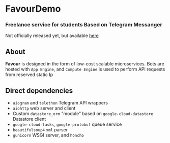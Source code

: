 # FavourDemo
### Freelance service for students Based on Telegram Messanger

Not officially released yet, but available [here](https://t.me/FavourAccountBot)
## About
**Favour** is designed in the form of low-cost scalable microservices. Bots are hosted with `App Engine`, 
and `Compute Engine` is used to perform API requests from reserved static Ip
## Direct dependencies
- `aiogram` and `telethon` Telegram API wrappers
- `aiohttp` web server and client  
- Custom `datastore_orm` "module" based on `google-cloud-datastore` Datastore client  
- `google-cloud-tasks`, `google-protobuf` queue service  
- `beautifulsoup4` `xml` parser  
- `gunicorn` WSGI server, and `honcho`  
